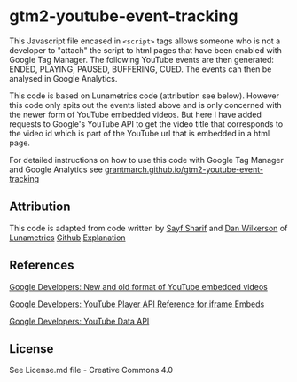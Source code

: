 # gtm2-youtube-event-tracking

This Javascript file encased in `<script>` tags allows someone who is not a developer to "attach" the
script to html pages that have been enabled with Google Tag Manager. The following YouTube events are
then generated: ENDED, PLAYING, PAUSED, BUFFERING, CUED. The events can then be analysed in Google Analytics.

This code is based on Lunametrics code (attribution see below). However this code only spits out the events
listed above and is only concerned with the newer form of YouTube embedded videos. But here I have added
requests to Google's YouTube API to get the video title that corresponds to the video id which is part of
the YouTube url that is embedded in a html page.

For detailed instructions on how to use this code with Google Tag Manager and Google Analytics see [grantmarch.github.io/gtm2-youtube-event-tracking](http://grantmarch.github.io/gtm2-youtube-event-tracking)

## Attribution

This code is adapted from code written by [Sayf Sharif](https://twitter.com/sayfsharif) and [Dan Wilkerson](https://twitter.com/notdanwilkerson)  of [Lunametrics](http://www.lunametrics.com) [Github](http://www.lunametrics.com/blog/2015/05/11/updated-youtube-tracking-google-analytics-gtm) [Explanation](http://www.lunametrics.com/blog/2015/05/11/updated-youtube-tracking-google-analytics-gtm) 

## References

[Google Developers: New and old format of YouTube embedded videos](https://developers.google.com/youtube/player_parameters?hl=en)

[Google Developers: YouTube Player API Reference for iframe Embeds](https://developers.google.com/youtube/iframe_api_reference)

[Google Developers: YouTube Data API](https://developers.google.com/youtube/v3/getting-started)

## License

See License.md file - Creative Commons 4.0
